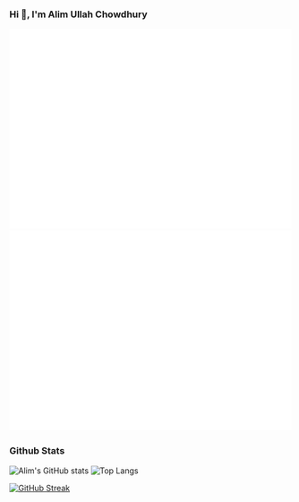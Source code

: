 ### Hi 👋, I'm Alim Ullah Chowdhury

<!--
**AlimChowdhury/AlimChowdhury** is a ✨ _special_ ✨ repository because its `README.md` (this file) appears on your GitHub profile.

Here are some ideas to get you started:

- 🔭 I’m currently working on ...
- 🌱 I’m currently learning ...
- 👯 I’m looking to collaborate on ...
- 🤔 I’m looking for help with ...
- 💬 Ask me about ...
- 📫 How to reach me: ...
- 😄 Pronouns: ...
- ⚡ Fun fact: ...
-->
![](https://raw.githubusercontent.com/AlimChowdhury/cf-stats/main/output/light_card.svg#gh-dark-mode-only)
![](https://raw.githubusercontent.com/AlimChowdhury/cf-stats/main/output/light_card.svg)

### Github Stats
![Alim's GitHub stats](https://github-readme-stats.vercel.app/api?username=AlimChowdhury&show_icons=true)
![Top Langs](https://github-readme-stats.vercel.app/api/top-langs/?username=AlimChowdhury)


[![GitHub Streak](http://github-readme-streak-stats.herokuapp.com?user=AlimChowdhury)](https://git.io/streak-stats)
